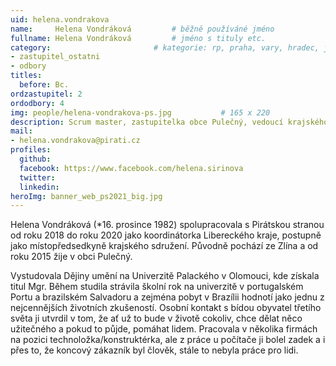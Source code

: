 ```yaml
---
uid: helena.vondrakova
name:     Helena Vondráková      	# běžně používáné jméno
fullname: Helena Vondráková  		# jméno s tituly etc.
category:                 		# kategorie: rp, praha, vary, hradec, jmk, senat
- zastupitel_ostatni
- odbory
titles:
  before: Bc.
ordzastupitel: 2
ordodbory: 4
img: people/helena-vondrakova-ps.jpg           # 165 x 220
description: Scrum master, zastupitelka obce Pulečný, vedoucí krajského personálního odboru
mail:
- helena.vondrakova@pirati.cz
profiles:
  github:
  facebook: https://www.facebook.com/helena.sirinova
  twitter:
  linkedin:
heroImg: banner_web_ps2021_big.jpg  
---
```


Helena Vondráková (*16. prosince 1982) spolupracovala s Pirátskou stranou od roku 2018 do roku 2020 jako koordinátorka Libereckého kraje, postupně jako místopředsedkyně krajského sdružení. Původně pochází ze Zlína a od roku 2015 žije v obci Pulečný.

Vystudovala Dějiny umění na Univerzitě Palackého v Olomouci, kde získala titul Mgr. Během studila strávila školní rok na univerzitě v portugalském Portu a brazilském Salvadoru a zejména pobyt v Brazílii hodnotí jako jednu z nejcennějších životních zkušeností. Osobní kontakt s bídou obyvatel třetího světa ji utvrdil v tom, že ať už to bude v životě cokoliv, chce dělat něco užitečného a pokud to půjde, pomáhat lidem. Pracovala v několika firmách na pozici technoložka/konstruktérka, ale z práce u počítače ji bolel zadek a i přes to, že koncový zákazník byl člověk, stále to nebyla práce pro lidi.
